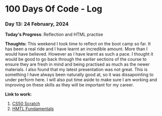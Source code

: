 # 100 Days Of Code - Log

### Day 13: 24 February, 2024 

**Today's Progress**: Reflection and HTML practise

**Thoughts:** This weekend I took time to reflect on the boot camp so far. It has been a real ride and I have learnt an incredible amount. More than I would have believed. However as I have learnt as such a pace. I thought it would be good to go back through the earlier sections of the course to ensure they are fresh in mind and being practised as much as the newer materials. I also found that my latest presentation was not great. This is something I have always been naturally good at, so it was dissapointing to under perform here. I will also put time aside to make sure I am working and improving on these skills as they will be important for my career.

**Link to work:** 
1. [CS50 Scratch](https://www.youtube.com/watch?v=IDDmrzzB14M&t=4779s)
2. [HMTL Fundamentals](https://www.codecademy.com/learn/learn-html-fundamentals/modules/html-elements-and-structure/cheatsheet)